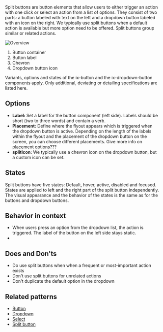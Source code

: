 Split buttons are button elements that allow users to either trigger an action with one click or select an action from a list of options. They consist of two parts: a button labeled with text on the left and a dropdown button labeled with an icon on the right. We typically use split buttons when a default action is available but more option need to be offered. Split buttons group similar or related actions.

![Overview](https://www.figma.com/file/wEptRgAezDU1z80Cn3eZ0o/iX-Pattern-Illustrations?type=design&node-id=1292-6853&mode=design&t=iFGHiYzINQes2FVC-11)

1. Button container
2. Button label
3. Chevron
4. Dropdown button icon

Variants, options and states of the ix-button and the ix-dropdown-button components apply. Only additional, deviating or detailing specifications are listed here.

## Options
- **Label:** Set a label for the button component (left side). Labels should be short (two to three words) and contain a verb.
- **Placement:** Define where the flyout appears which is triggered when the dropdown button is active. Depending on the length of the labels within the flyout and the placement of the dropdown button on the screen, you can choose different placements. 
Give more info on placement options???
- **splitIcon:** We typically use a chevron icon on the dropdown button, but a custom icon can be set.

## States
Split buttons have five states: Default, hover, active, disabled and focused. States are applied to left and the right part of the split button independently. The visual appearance and the behavior of the states is the same as for the buttons and dropdown buttons.

## Behavior in context
- When users press an option from the dropdown list, the action is triggered. The label of the button on the left side stays static. 
- 

## Does and Don'ts
- Do use split buttons when when a frequent or most-important action exists
- Don't use split buttons for unrelated actions
- Don't duplicate the default option in the dropdown


## Related patterns
- [Button](button.md)
- [Dropdown](..\dropdown.md)
- [Select](..\select.md)
- [Split button](split-button.md)
